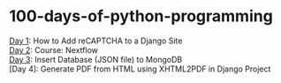 # 100-days-of-python-programming

[Day 1](https://github.com/chalermpongintarat/100-days-of-python-programming/tree/main/day01): How to Add reCAPTCHA to a Django Site\
[Day 2](https://github.com/chalermpongintarat/100-days-of-python-programming/tree/main/day02): Course: Nextflow\
[Day 3](https://github.com/chalermpongintarat/100-days-of-python-programming/tree/main/day03): Insert Database (JSON file) to MongoDB\
[Day 4]: Generate PDF from HTML using XHTML2PDF in Django Project
